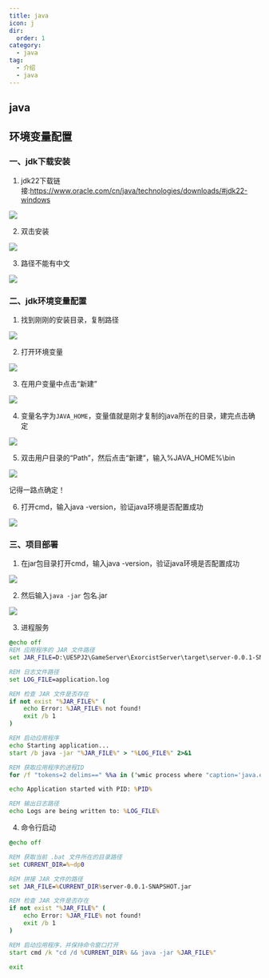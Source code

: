 ```yaml
---
title: java
icon: j
dir:
  order: 1
category:
  - java
tag:
  - 介绍
  - java
---
```

## java


## 环境变量配置

### 一、jdk下载安装

1. jdk22下载链接:https://www.oracle.com/cn/java/technologies/downloads/#jdk22-windows

![](assets%2Fjdk001.png)

2. 双击安装

![](assets%2Fjdk002.png)

3. 路径不能有中文

![](assets%2Fjdk003.png)


### 二、jdk环境变量配置

1. 找到刚刚的安装目录，复制路径

![](assets%2Fjdk004.png)

2. 打开环境变量

![](assets%2Fjdk005.png)

3. 在用户变量中点击“新建”

![](assets%2Fjdk006.png)

4. 变量名字为`JAVA_HOME`，变量值就是刚才复制的java所在的目录，建完点击确定

![](assets%2Fjdk007.png)

5. 双击用户目录的“Path”，然后点击“新建”，输入%JAVA_HOME%\bin

![](assets%2Fjdk008.png)

<chatmessage avatar="../../assets/emoji/blzt.png" :avatarWidth="40">
记得一路点确定！
</chatmessage>

6. 打开cmd，输入java -version，验证java环境是否配置成功

![](assets%2Fjdk009.png)

### 三、项目部署

1. 在jar包目录打开cmd，输入java -version，验证java环境是否配置成功

![](assets%2Fjdk010.png)

2. 然后输入`java -jar` 包名.jar

![](assets%2Fjdk011.png)

3. 进程服务

```bat
@echo off
REM 应用程序的 JAR 文件路径
set JAR_FILE=D:\UE5PJ2\GameServer\ExorcistServer\target\server-0.0.1-SNAPSHOT.jar

REM 日志文件路径
set LOG_FILE=application.log

REM 检查 JAR 文件是否存在
if not exist "%JAR_FILE%" (
    echo Error: %JAR_FILE% not found!
    exit /b 1
)

REM 启动应用程序
echo Starting application...
start /b java -jar "%JAR_FILE%" > "%LOG_FILE%" 2>&1

REM 获取应用程序的进程ID
for /f "tokens=2 delims==" %%a in ('wmic process where "caption='java.exe'" get ProcessId /value') do set PID=%%a

echo Application started with PID: %PID%

REM 输出日志路径
echo Logs are being written to: %LOG_FILE%

```

4. 命令行启动

```bat
@echo off

REM 获取当前 .bat 文件所在的目录路径
set CURRENT_DIR=%~dp0

REM 拼接 JAR 文件的路径
set JAR_FILE=%CURRENT_DIR%server-0.0.1-SNAPSHOT.jar

REM 检查 JAR 文件是否存在
if not exist "%JAR_FILE%" (
    echo Error: %JAR_FILE% not found!
    exit /b 1
)

REM 启动应用程序，并保持命令窗口打开
start cmd /k "cd /d %CURRENT_DIR% && java -jar %JAR_FILE%"

exit
```
